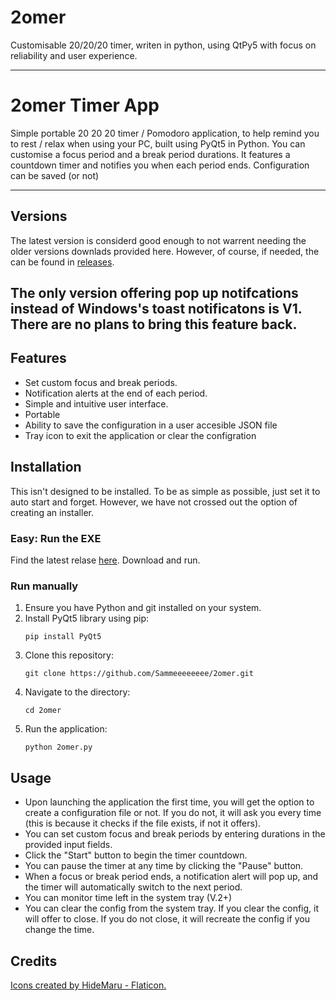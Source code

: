 
# 2omer
 Customisable 20/20/20 timer, writen in python, using QtPy5 with focus on reliability and user experience. 
 
-----------------------------

# 2omer Timer App

Simple portable 20 20 20 timer / Pomodoro application, to help remind you to rest / relax when using your PC, built using PyQt5 in Python. You can customise a focus period and a break period durations. It features a countdown timer and notifies you when each period ends. Configuration can be saved (or not)

--------------
## Versions

The latest version is considerd good enough to not warrent needing the older versions downlads provided here.
However, of course, if needed, the can be found in [releases](https://github.com/Sammeeeeeeee/2omer/releases).

The only version offering pop up notifcations instead of Windows's toast notificatons is V1. There are no plans to bring this feature back. 
--------------

## Features

- Set custom focus and break periods.
- Notification alerts at the end of each period.
- Simple and intuitive user interface.
- Portable
- Ability to save the configuration in a user accesible JSON file 
- Tray icon to exit the application or clear the configration

## Installation

This isn't designed to be installed. To be as simple as possible, just set it to auto start and forget. However, we have not crossed out the option of creating an installer. 


### Easy: Run the EXE

Find the latest relase [here](https://github.com/Sammeeeeeeee/2omer/releases "Releases"). Download and run. 

### Run manually

1. Ensure you have Python and git installed on your system.
2. Install PyQt5 library using pip:
   ```
   pip install PyQt5
   ```
3. Clone this repository:
   ```
   git clone https://github.com/Sammeeeeeeee/2omer.git
   ```
4. Navigate to the directory:
   ```
   cd 2omer
   ```
5. Run the application:
   ```
   python 2omer.py
   ```

## Usage

- Upon launching the application the first time, you will get the option to create a configuration file or not. If you do not, it will ask you every time (this is because it checks if the file exists, if not it offers).
- You can set custom focus and break periods by entering durations in the provided input fields.
- Click the "Start" button to begin the timer countdown.
- You can pause the timer at any time by clicking the "Pause" button.
- When a focus or break period ends, a notification alert will pop up, and the timer will automatically switch to the next period.
- You can monitor time left in the system tray (V.2+)
- You can clear the config from the system tray. If you clear the config, it will offer to close. If you do not close, it will recreate the config if you change the time. 

## Credits

<a href="https://www.flaticon.com/free-icons/time-and-date" title="Time and date icons">Icons created by HideMaru - Flaticon.</a>
